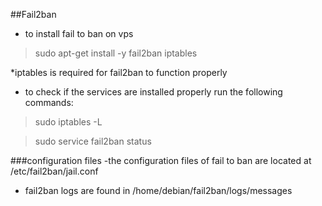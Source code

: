 ##Fail2ban
- to install fail to ban on vps 

>sudo apt-get install -y fail2ban iptables

*iptables is required for fail2ban to function properly
- to check if the services are installed properly run the following commands:

>sudo iptables -L

>sudo service fail2ban status

###configuration files
-the configuration files of fail to ban are located at /etc/fail2ban/jail.conf 
- fail2ban logs are found in /home/debian/fail2ban/logs/messages
